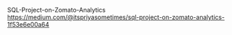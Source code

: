  SQL-Project-on-Zomato-Analytics
 https://medium.com/@itspriyasometimes/sql-project-on-zomato-analytics-1f53e6e00a64
